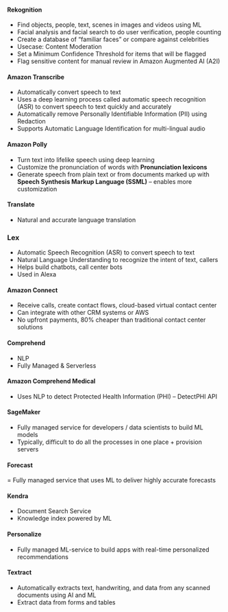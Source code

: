 #### Rekognition
- Find objects, people, text, scenes in images and videos using ML
- Facial analysis and facial search to do user verification, people counting
- Create a database of “familiar faces” or compare against celebrities
- Usecase: Content Moderation
- Set a Minimum Confidence Threshold for items that will be flagged
- Flag sensitive content for manual review in Amazon Augmented AI (A2I)

#### Amazon Transcribe
- Automatically convert speech to text
- Uses a deep learning process called automatic speech recognition (ASR) to convert speech to text quickly and accurately
- Automatically remove Personally Identifiable Information (PII) using Redaction
- Supports Automatic Language Identification for multi-lingual audio

#### Amazon Polly
- Turn text into lifelike speech using deep learning
- Customize the pronunciation of words with <b>Pronunciation lexicons</b>
- Generate speech from plain text or from documents marked up with <b>Speech Synthesis Markup Language (SSML)</b> – enables more customization

#### Translate
- Natural and accurate language translation

### Lex 
- Automatic Speech Recognition (ASR) to convert speech to text
- Natural Language Understanding to recognize the intent of text, callers
- Helps build chatbots, call center bots
- Used in Alexa

#### Amazon Connect
- Receive calls, create contact flows, cloud-based virtual contact center
- Can integrate with other CRM systems or AWS
- No upfront payments, 80% cheaper than traditional contact center solutions

#### Comprehend
- NLP
- Fully Managed & Serverless

#### Amazon Comprehend Medical
- Uses NLP to detect Protected Health Information (PHI) – DetectPHI API

#### SageMaker
- Fully managed service for developers / data scientists to build ML models
- Typically, difficult to do all the processes in one place + provision servers

#### Forecast
= Fully managed service that uses ML to deliver highly accurate forecasts

#### Kendra
- Document Search Service
- Knowledge index powered by ML

#### Personalize
- Fully managed ML-service to build apps with real-time personalized recommendations

#### Textract
- Automatically extracts text, handwriting, and data from any scanned documents using AI and ML
- Extract data from forms and tables
